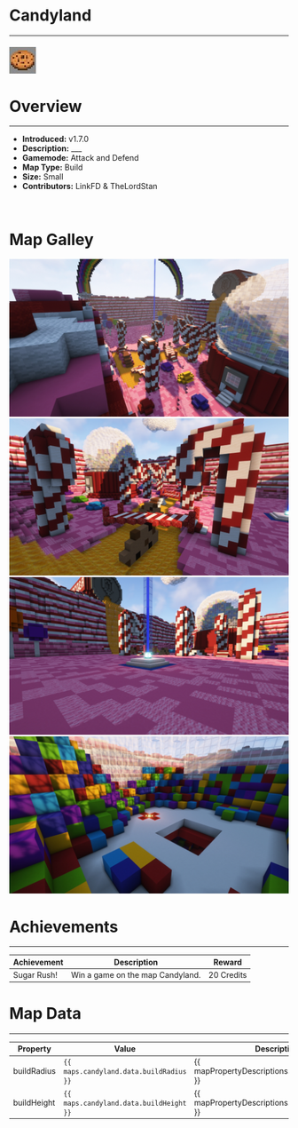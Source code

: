 <!-- replace candyland with the actual map name -->
<!-- change gamemode type for the Map data description  -->
# Candyland

***

#### ![candylandicon](../assets/maps/candyland/candyland-icon.jpg)

# Overview
***
- **Introduced:** v1.7.0
- **Description:** ___
- **Gamemode:** Attack and Defend
- **Map Type:** Build
- **Size:** Small
- **Contributors:** LinkFD & TheLordStan

<br />  

# Map Galley
![Candyland - Beacon](../assets/maps/candyland/candyland-overview.jpg 'Overview')
![Candyland - Middle](../assets/maps/candyland/candyland-mid.jpg 'Middle')
![Candyland - Beacon](../assets/maps/candyland/candyland-beacon.jpg 'Beacon Area')
![Candyland - Attacking Spawn](../assets/maps/candyland/candyland-spawnroom.jpg 'Attacking Spawn')



# Achievements
***

| Achievement | Description | Reward |
| ----- | ----- | ------ |
| Sugar Rush! | Win a game on the map Candyland. | 20 Credits |



# Map Data
***

| Property | Value | Description |
| ----------- | ----------- | ------ |
| buildRadius |`{{ maps.candyland.data.buildRadius }}`| {{ mapPropertyDescriptions.buildRadius.classic }} |
| buildHeight |`{{ maps.candyland.data.buildHeight }}`| {{ mapPropertyDescriptions.buildHeight.classic }} |